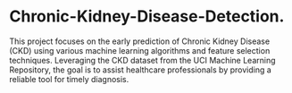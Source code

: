# Chronic-Kidney-Disease-Detection.
This project focuses on the early prediction of Chronic Kidney Disease (CKD) using various machine learning algorithms and feature selection techniques. Leveraging the CKD dataset from the UCI Machine Learning Repository, the goal is to assist healthcare professionals by providing a reliable tool for timely diagnosis.

